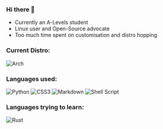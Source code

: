 ### Hi there 👋

- Currently an A-Levels student
- Linux user and Open-Source advocate
- Too much time spent on customisation and distro hopping

### Current Distro:
![Arch](https://img.shields.io/badge/Arch%20Linux-1793D1?logo=arch-linux&logoColor=fff&style=for-the-badge)

### Languages used:
![Python](https://img.shields.io/badge/python-3670A0?style=for-the-badge&logo=python&logoColor=ffdd54) 
![CSS3](https://img.shields.io/badge/css3-%231572B6.svg?style=for-the-badge&logo=css3&logoColor=white) 
![Markdown](https://img.shields.io/badge/markdown-%23000000.svg?style=for-the-badge&logo=markdown&logoColor=white)
![Shell Script](https://img.shields.io/badge/shell_script-%23121011.svg?style=for-the-badge&logo=gnu-bash&logoColor=white)

### Languages trying to learn:
![Rust](https://img.shields.io/badge/rust-%23000000.svg?style=for-the-badge&logo=rust&logoColor=white)



<!--
**bassmm/bassmm** is a ✨ _special_ ✨ repository because its `README.md` (this file) appears on your GitHub profile.

Here are some ideas to get you started:

- 🔭 I’m currently working on ...
- 🌱 I’m currently learning ...
- 👯 I’m looking to collaborate on ...
- 🤔 I’m looking for help with ...
- 💬 Ask me about ...
- 📫 How to reach me: ...
- 😄 Pronouns: ...
- ⚡ Fun fact: ...
-->
